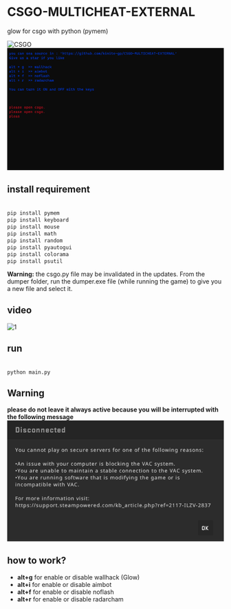 # CSGO-MULTICHEAT-EXTERNAL

glow for csgo with python (pymem)

![CSGO](https://prod.assets.earlygamecdn.com/images/csgo-2.jpg?mtime=1678019572 "CSGO ARTWORK")
![1](https://github.com/kinite-gp/CSGO-MULTICHEAT-EXTERNAL/blob/main/pic/1.png "1")

## install requirement

```commandline

pip install pymem
pip install keyboard
pip install mouse
pip install math
pip install random
pip install pyautogui
pip install colorama
pip install psutil

```

**Warning:** the csgo.py file may be invalidated in the updates. From the dumper folder, run the dumper.exe file (while running the game) to give you a new file and select it.

## video

![1](https://github.com/kinite-gp/CSGO-AIMBOT-EXTERNAL/blob/main/pic/1.gif "1")

## run

```commandline

python main.py

```

## Warning
**please do not leave it always active because you will be interrupted with the following message**
![2](https://github.com/kinite-gp/CSGO-MULTICHEAT-EXTERNAL/blob/main/pic/error.png "2")


## how to work?

- **alt+g** for enable or disable wallhack (Glow)
- **alt+i** for enable or disable aimbot
- **alt+f** for enable or disable noflash
- **alt+r** for enable or disable radarcham
